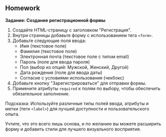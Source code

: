 ##  Homework
**Задание: Создание регистрационной формы**

1. Создайте HTML-страницу с заголовком "Регистрация".
2. Внутри страницы добавьте форму с использованием тега `<form>`.
3. Добавьте следующие поля ввода:
   - Имя (текстовое поле)
   - Фамилия (текстовое поле)
   - Электронная почта (текстовое поле с типом email)
   - Пароль (поле для ввода пароля)
   - Пол (выбор из опций: Мужской, Женский, Другой)
   - Дата рождения (поле для ввода даты)
   - Согласие с условиями использования (чекбокс)
4. Добавьте кнопку "Зарегистрироваться" для отправки формы.
5. Примените атрибуты `required` к полям по выбору, чтобы обеспечить обязательное заполнение.

Подсказка: Используйте различные типы полей ввода, атрибуты и метки (теги `<label>`) для лучшей доступности и пользовательского опыта.

Учтите, что это всего лишь основа, и по желанию вы можете расширить форму и добавить стили для лучшего визуального восприятия.